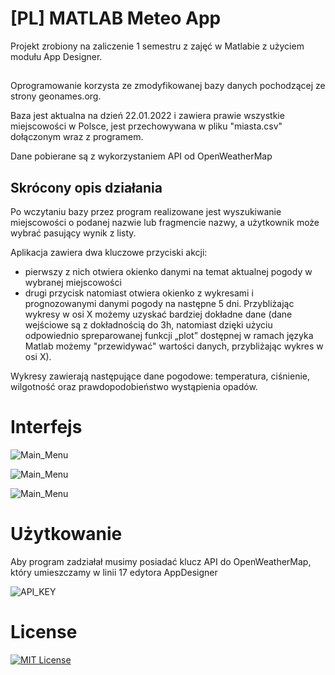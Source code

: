 # [PL] MATLAB Meteo App 

Projekt zrobiony na zaliczenie 1 semestru z zajęć w Matlabie z użyciem modułu App Designer.

## 

Oprogramowanie korzysta ze zmodyfikowanej bazy danych
pochodzącej ze strony geonames.org. 

Baza jest aktualna na dzień 22.01.2022 i zawiera prawie wszystkie
miejscowości w Polsce, jest przechowywana w pliku "miasta.csv"
dołączonym wraz z programem. 

Dane pobierane są z wykorzystaniem API od OpenWeatherMap


## Skrócony opis działania

Po wczytaniu bazy przez program realizowane jest wyszukiwanie
miejscowości o podanej nazwie lub fragmencie nazwy, a użytkownik
może wybrać pasujący wynik z listy.

Aplikacja zawiera dwa kluczowe przyciski akcji: 
- pierwszy z nich otwiera okienko danymi na temat aktualnej pogody w wybranej miejscowości
- drugi przycisk natomiast otwiera okienko z wykresami i prognozowanymi danymi pogody na następne 5 dni. Przybliżając wykresy w osi X możemy uzyskać bardziej dokładne dane 
(dane wejściowe są z dokładnością do 3h, natomiast dzięki użyciu
odpowiednio spreparowanej funkcji „plot” dostępnej w ramach języka
Matlab możemy "przewidywać" wartości danych, przybliżając wykres w osi X). 

Wykresy zawierają następujące dane
pogodowe: temperatura, ciśnienie, wilgotność oraz
prawdopodobieństwo wystąpienia opadów. 


# Interfejs


![Main_Menu](https://i.imgur.com/MOauRve.png)

![Main_Menu](https://i.imgur.com/iiQoeu1.png)

![Main_Menu](https://i.imgur.com/2j9lGlM.png)


# Użytkowanie


Aby program zadziałał musimy posiadać klucz API do OpenWeatherMap, który umieszczamy w linii 17 edytora AppDesigner

![API_KEY](https://i.imgur.com/H9DyIqm.png)

# License

[![MIT License](https://img.shields.io/badge/License-MIT-green.svg)](https://choosealicense.com/licenses/mit/)

